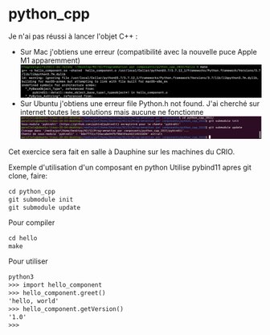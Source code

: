 # python_cpp
Je n'ai pas réussi à lancer l'objet C++ :
* Sur Mac j'obtiens une erreur (compatibilité avec la nouvelle puce Apple M1 apparemment)
![Image text](images/Erreur_Mac_puce_Apple_M1.png)
* Sur Ubuntu j'obtiens une erreur file Python.h not found. J'ai cherché sur internet toutes les solutions mais aucune ne fonctionne
![Image text](images/Erreur_header_Python_h_not_found_Ubuntu.png)

Cet exercice sera fait en salle à Dauphine sur les machines du CRIO.

Exemple d'utilisation d'un composant en python
Utilise pybind11
apres git clone, faire:
```
cd python_cpp
git submodule init
git submodule update
```

Pour compiler

```
cd hello
make
```

Pour utiliser
```
python3
>>> import hello_component
>>> hello_component.greet()
'hello, world'
>>> hello_component.getVersion()
'1.0'
>>> 
```

